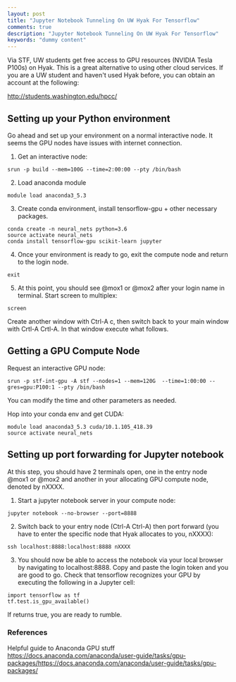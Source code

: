 ```yaml
---
layout: post
title: "Jupyter Notebook Tunneling On UW Hyak For Tensorflow"
comments: true
description: "Jupyter Notebook Tunneling On UW Hyak For Tensorflow"
keywords: "dummy content"
---
```


Via STF, UW students get free access to GPU resources (NVIDIA Tesla P100s) on Hyak. This is a great alternative to using other cloud services. If you are a UW student and haven't used Hyak before, you can obtain an account at the following:

<http://students.washington.edu/hpcc/>

## Setting up your Python environment

Go ahead and set up your environment on a normal interactive node. It seems the GPU nodes have issues with internet connection.

1. Get an interactive node:

~~~~
srun -p build --mem=100G --time=2:00:00 --pty /bin/bash
~~~~

2. Load anaconda module

~~~~
module load anaconda3_5.3
~~~~

3. Create conda environment, install tensorflow-gpu + other necessary packages.

~~~~
conda create -n neural_nets python=3.6
source activate neural_nets
conda install tensorflow-gpu scikit-learn jupyter
~~~~

4. Once your environment is ready to go, exit the compute node and return to the login node.

~~~~
exit
~~~~

5. At this point, you should see @mox1 or @mox2 after your login name in terminal. Start screen to multiplex:

~~~~
screen
~~~~

Create another window with Ctrl-A c, then switch back to your main window with Crtl-A Crtl-A. In that window execute what follows.


## Getting a GPU Compute Node

Request an interactive GPU node:

~~~~
srun -p stf-int-gpu -A stf --nodes=1 --mem=120G  --time=1:00:00 --gres=gpu:P100:1 --pty /bin/bash
~~~~

You can modify the time and other parameters as needed.

Hop into your conda env and get CUDA:
~~~~
module load anaconda3_5.3 cuda/10.1.105_418.39
source activate neural_nets
~~~~

## Setting up port forwarding for Jupyter notebook
At this step, you should have 2 terminals open, one in the entry node @mox1 or @mox2 and another in your allocating GPU compute node, denoted by nXXXX. 

1. Start a jupyter notebook server in your compute node:

~~~~
jupyter notebook --no-browser --port=8888
~~~~

2. Switch back to your entry node (Ctrl-A Ctrl-A) then port forward (you have to enter the specific node that Hyak allocates to you, nXXXX):

~~~~
ssh localhost:8888:localhost:8888 nXXXX
~~~~

3. You should now be able to access the notebook via your local browser by navigating to localhost:8888. Copy and paste the login token and you are good to go. Check that tensorflow recognizes your GPU by executing the following in a Jupyter cell:

~~~~
import tensorflow as tf
tf.test.is_gpu_available()
~~~~

If returns true, you are ready to rumble.




### References
Helpful guide to Anaconda GPU stuff
https://docs.anaconda.com/anaconda/user-guide/tasks/gpu-packages/https://docs.anaconda.com/anaconda/user-guide/tasks/gpu-packages/



